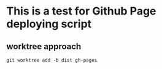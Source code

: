 # This is a test for Github Page deploying script

## worktree approach
```
git worktree add -b dist gh-pages
```
